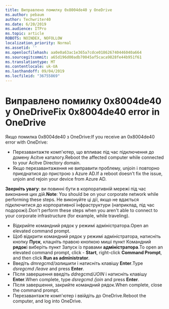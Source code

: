 ```yaml
---
title: Виправлено помилку 0x8004de40 у OneDrive
ms.author: pebaum
author: Techwriter40
ms.date: 6/20/2019
ms.audience: ITPro
ms.topic: article
ROBOTS: NOINDEX, NOFOLLOW
localization_priority: Normal
ms.assetid: ''
ms.openlocfilehash: aa0e0a63ac1e365a7cdce018626740446040a664
ms.sourcegitcommit: a65d196d00adb70045af5caca9828fe44b951f61
ms.translationtype: MT
ms.contentlocale: uk-UA
ms.lasthandoff: 09/04/2019
ms.locfileid: "36755869"
---
```

# <a name="fix-0x8004de40-error-in-onedrive"></a><span data-ttu-id="8fed5-102">Виправлено помилку 0x8004de40 у OneDrive</span><span class="sxs-lookup"><span data-stu-id="8fed5-102">Fix 0x8004de40 error in OneDrive</span></span>

<span data-ttu-id="8fed5-103">Якщо помилка 0x8004de40 з OneDrive:</span><span class="sxs-lookup"><span data-stu-id="8fed5-103">If you receive an 0x8004de40 error with OneDrive:</span></span>

- <span data-ttu-id="8fed5-104">Перезавантажте комп'ютер, що впливає під час підключення до домену Acitve каталогу.</span><span class="sxs-lookup"><span data-stu-id="8fed5-104">Reboot the affected computer while connected to your Acitve Directory domain.</span></span>
- <span data-ttu-id="8fed5-105">Якщо перезавантаження не виправити проблему, unjoin і повторно приєднатися до пристрою з Azure AD.</span><span class="sxs-lookup"><span data-stu-id="8fed5-105">If a reboot doesn't fix the issue, unjoin and rejoin your device from Azure AD.</span></span> 

<span data-ttu-id="8fed5-106">**Зверніть увагу**: ви повинні бути в корпоративній мережі під час виконання цих дій.</span><span class="sxs-lookup"><span data-stu-id="8fed5-106">**Note**: You should be on your corporate network while performing these steps.</span></span> <span data-ttu-id="8fed5-107">Не виконуйте ці дії, якщо не вдається підключитися до корпоративної інфраструктури (наприклад, під час подорожі).</span><span class="sxs-lookup"><span data-stu-id="8fed5-107">Don't perform these steps when you aren't able to connect to your corporate infrastructure (for example, while traveling).</span></span> 

- <span data-ttu-id="8fed5-108">Відкрийте командний рядок у режимі адміністратора.</span><span class="sxs-lookup"><span data-stu-id="8fed5-108">Open an elevated command prompt.</span></span> 
- <span data-ttu-id="8fed5-109">Щоб відкрити командний рядок у режимі адміністратора, натисніть кнопку **Пуск**, клацніть правою кнопкою миші пункт Командний **рядок**і виберіть пункт Запуск із правами **адміністратора**.</span><span class="sxs-lookup"><span data-stu-id="8fed5-109">To open an elevated command prompt, click - **Start**, right-click **Command Prompt**, and then click **Run as administrator**.</span></span>
- <span data-ttu-id="8fed5-110">Введіть *dmregcmd/залишити* і натисніть клавішу **Enter**.</span><span class="sxs-lookup"><span data-stu-id="8fed5-110">Type *dsregcmd /leave* and press **Enter**.</span></span>
- <span data-ttu-id="8fed5-111">Після завершення введіть *ddregcmd/JOIN* і натисніть клавішу **Enter**.</span><span class="sxs-lookup"><span data-stu-id="8fed5-111">When complete, type *dsregcmd /join* and press **Enter**.</span></span>
- <span data-ttu-id="8fed5-112">Після завершення, закрийте командний рядок.</span><span class="sxs-lookup"><span data-stu-id="8fed5-112">When complete, close the command prompt.</span></span>
- <span data-ttu-id="8fed5-113">Перезавантажте комп'ютер і ввійдіть до OneDrive.</span><span class="sxs-lookup"><span data-stu-id="8fed5-113">Reboot the computer, and log into OneDrive.</span></span>